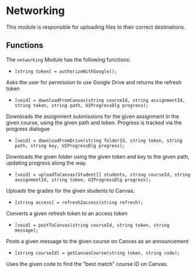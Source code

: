 # Networking

This module is responsible for uploading files to their correct destinations.

## Functions

The `networking` Module has the following functions:

- `[string token] = authorizeWithGoogle();`

Asks the user for permission to use Google Drive and returns the refresh token

- `[void] = downloadFromCanvas(string courseId, string assignmentId, string token, string path, UIProgressDlg progress);`

Downloads the assignment submissions for the given assignment in the given course, using the given
path and token. Progress is tracked via the progress dialogue

- `[void] = downloadFromDrive(string folderId, string token, string path, string key, UIProgressDlg progress);`

Downloads the given folder using the given token and key to the given path, updating progress along the way.

- `[void] = uploadToCanvas(Student[] students, string courseId, string assignmentId, string token, UIProgressDlg progress);`

Uploads the grades for the given students to Canvas.

- `[string access] = refresh2access(string refresh);`

Converts a given refresh token to an access token

- `[void] = postToCanvas(string courseId, string token, string message);`

Posts a given message to the given course on Canvas as an announcement

- `[string courseId] = getCanvasCourse(string token, string code);`

Uses the given code to find the "best match" course ID on Canvas.